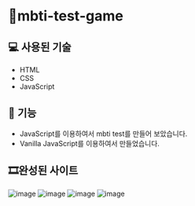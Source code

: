 # 🎨mbti-test-game

## 💻 사용된 기술
* HTML
* CSS
* JavaScript

## 🎈 기능
* JavaScript를 이용하여서 mbti test를 만들어 보았습니다.
* Vanilla JavaScript를 이용하여서 만들었습니다.

## 🎞완성된 사이트

![image](https://user-images.githubusercontent.com/85764782/172768159-5cf942de-a45c-4edb-9dab-13617036e0c7.png)
![image](https://user-images.githubusercontent.com/85764782/172768176-a4711421-7080-4be1-b64b-0b9364278a6d.png)
![image](https://user-images.githubusercontent.com/85764782/172768192-3109824a-3da6-4761-9a49-2f80fb502a61.png)
![image](https://user-images.githubusercontent.com/85764782/172768209-bce4259d-c628-4236-81e1-73511e30b38c.png)

